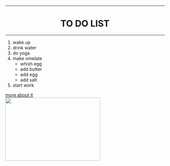 <html>
<head>
<title> to do list </title>
  <hr/>
  <center>
  <h1> TO DO LIST </h1>
  </center>
  <hr/>
</head>
<body style="background:url('https://encrypted-tbn0.gstatic.com/images?q=tbn:ANd9GcQl4ajh7mcdbkBskUrszJ0G_OyK4qYZDQTMYg&usqp=CAU')">
<ol>
  <li> wake up </li>
  <li> drink water</li>
  <li> do yoga</li>
  <li> make omelate
    <ul>
      <li> whish egg</li>
      <li> add butter</li>
      <li> add egg </li>
      <li> add salt </li>
    </ul>
  </li>
  <li> start work </li>  
</ol>
  <a href="https://en.m.wikipedia.org/wiki/Wikipedia:To-do_list"> more about it </a>
  <br/>
  <img src="https://encrypted-tbn0.gstatic.com/images?q=tbn:ANd9GcTq6ODoZIIHzR61rRLO5hrH-5w8Qz4r6b-KCw&usqp=CAU" width="300" height="200"/>
<br/>
</body>
</html>

